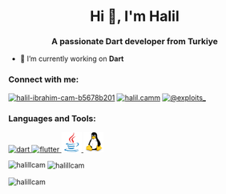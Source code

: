 
<h1 align="center">Hi 👋, I'm Halil</h1>
<h3 align="center">A passionate Dart developer from Turkiye</h3>

- 🔭 I’m currently working on **Dart**

<h3 align="left">Connect with me:</h3>
<p align="left">
<a href="https://linkedin.com/in/halil-ibrahim-cam-b5678b201" target="blank"><img align="center" src="https://raw.githubusercontent.com/rahuldkjain/github-profile-readme-generator/master/src/images/icons/Social/linked-in-alt.svg" alt="halil-ibrahim-cam-b5678b201" height="30" width="40" /></a>
<a href="https://instagram.com/halil.camm" target="blank"><img align="center" src="https://raw.githubusercontent.com/rahuldkjain/github-profile-readme-generator/master/src/images/icons/Social/instagram.svg" alt="halil.camm" height="30" width="40" /></a>
<a href="https://www.youtube.com/c/@exploits_" target="blank"><img align="center" src="https://raw.githubusercontent.com/rahuldkjain/github-profile-readme-generator/master/src/images/icons/Social/youtube.svg" alt="@exploits_" height="30" width="40" /></a>
</p>

<h3 align="left">Languages and Tools:</h3>
<p align="left"> <a href="https://dart.dev" target="_blank" rel="noreferrer"> <img src="https://www.vectorlogo.zone/logos/dartlang/dartlang-icon.svg" alt="dart" width="40" height="40"/> </a> <a href="https://flutter.dev" target="_blank" rel="noreferrer"> <img src="https://www.vectorlogo.zone/logos/flutterio/flutterio-icon.svg" alt="flutter" width="40" height="40"/> </a> <a href="https://www.java.com" target="_blank" rel="noreferrer"> <img src="https://raw.githubusercontent.com/devicons/devicon/master/icons/java/java-original.svg" alt="java" width="40" height="40"/> </a> <a href="https://www.linux.org/" target="_blank" rel="noreferrer"> <img src="https://raw.githubusercontent.com/devicons/devicon/master/icons/linux/linux-original.svg" alt="linux" width="40" height="40"/> </a> </p>

<p><img align="left" src="https://github-readme-stats.vercel.app/api/top-langs?username=halillcam&show_icons=true&locale=en&layout=compact" alt="halillcam" /></p>

<p>&nbsp;<img align="center" src="https://github-readme-stats.vercel.app/api?username=halillcam&show_icons=true&locale=en" alt="halillcam" /></p>

<p><img align="center" src="https://github-readme-streak-stats.herokuapp.com/?user=halillcam&" alt="halillcam" /></p>
